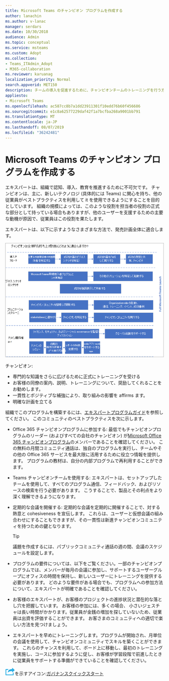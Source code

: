 ```yaml
---
title: Microsoft Teams のチャンピオン プログラムを作成する
author: lanachin
ms.author: v-lanac
manager: serdars
ms.date: 10/30/2018
audience: Admin
ms.topic: conceptual
ms.service: msteams
ms.custom: Adopt
ms.collection:
- Teams_ITAdmin_Adopt
- M365-collaboration
ms.reviewer: karuanag
localization_priority: Normal
search.appverid: MET150
description: チームの導入を促進するために、チャンピオンチームのトレーニングを行う方法について説明します。
appliesto:
- Microsoft Teams
ms.openlocfilehash: ac587cc8b7a1dd23911301f10edd76b60f456686
ms.sourcegitcommit: e1c8a62577229daf42f1a7bcfba268a9001bb791
ms.translationtype: MT
ms.contentlocale: ja-JP
ms.lasthandoff: 08/07/2019
ms.locfileid: "36242481"
---
```

# <a name="create-your-champions-program-for-microsoft-teams"></a>Microsoft Teams のチャンピオン プログラムを作成する

エキスパートは、組織で認知、導入、教育を推進するために不可欠です。 チャンピオンは、主に、新しいテクノロジ (具体的には Teams) に関心を持ち、他の従業員がベストプラクティスを利用して it を使用できるようにすることを目的としています。 組織の規模によっては、このような役割を担当者の役割の正式な部分として持っている場合もありますが、他のユーザーを支援するための主要な動機が原因で、従業員はこの役割を果たします。

エキスパートは、以下に示すようなさまざまな方法で、発売計画全体に適合します。

![チャンピオン立ち上げ計画の図](media/teams-adoption-champions.png)

チャンピオン:

- 専門的な知識をさらに広げるために正式にトレーニングを受ける
- お客様の同僚の案内、説明、トレーニングについて、奨励してくれることをお勧めします。
- 一貫性とポジティブな補強により、取り組みの影響を affirms ます。
- 明確な計画を立てる

組織でこのプログラムを構築するには、[エキスパートプログラムガイド](https://go.microsoft.com/fwlink/?linkid=854665)を参照してください。 このコミュニティのベストプラクティスを次に示します。

- Office 365 チャンピオンプログラムに参加する: 最低でもチャンピオンプログラムのリーダー (およびすべての会社のチャンピオン) が[Microsoft Office 365 チャンピオンプログラム](https://aka.ms/O365Champions)のメンバーであることを確認してください。 この無料の月間コミュニティ通話は、独自のプログラムを実行し、チームやその他の Office 365 サービスを最大限に活用するために役立つ情報を提供します。 プログラムの教材は、自分の内部プログラムで再利用することができます。

- Teams チャンピオンチームを使用する: エキスパートは、セットアップしたチームを使用して、すべてのプログラム通信、フィードバック、およびリソースの検索を行う必要があります。  こうすることで、製品とその利点をより深く理解できるようになります。

- 定期的な会議を開催する: 定期的な会議を定期的に開催することで、対する熱意と cohesiveness を宣伝します。 これらは、ユーザーと仮想会議の組み合わせにすることもできますが、その一貫性は新進チャンピオンコミュニティを持つための鍵となります。

    > [!TIP]
    > 議題を作成するには、パブリックコミュニティ通話の週の間、会議のスケジュールを設定します。 

- プログラムの要件については、以下をご覧ください。一部のチャンピオンプログラムでは、メンバーが毎月の会議に参加し、サポートするユーザーグループにオフィスの時間を保持し、新しいユーザーにトレーニングを提供する必要があります。 どのような要件がある場合でも、プログラムへの参加方法について、エキスパートが明確であることを確認してください。

- お客様のエキスパートが、お客様のプロジェクトの進捗状況と潜在的な落とし穴を把握しています。 お客様の参加には、多くの場合、 小さいジェスチャは長い時間がかかります。従業員が金銭の増加を探していないため、従業員は出資を評価することができます。 お客さまのコミュニティへの適切で楽しい方法を見つけましょう。 

- エキスパートを早めにトレーニングします。プログラムが開始され、月単位の会議を使用して、チャンピオンコミュニティでスキルを築くことができます。 これらのチャンスを利用して、ボード上に移動し、最初のトレーニングを実施し、コースに参加するように促し、お客様が学習段階で前進したときに従業員をサポートする準備ができていることを確認してください。  

![次の手順](media/teams-adoption-next-icon.png)を示すアイコン:[ガバナンスクイックスタート](teams-adoption-governance-quick-start.md)

